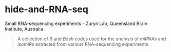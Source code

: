 # hide-and-RNA-seq
Small RNA-sequencing experiments - Zuryn Lab; Queensland Brain Institute, Australia 

> A collection of _R_ and _Bash_ codes used for the analysis of _miRNAs_ and _isomiRs_ extracted from various RNA-sequencing experiments
